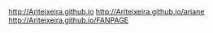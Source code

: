 http://Ariteixeira.github.io
http://Ariteixeira.github.io/ariane
http://Ariteixeira.github.io/FANPAGE
